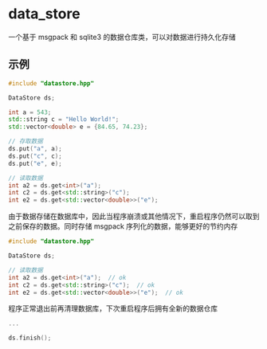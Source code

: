 # data_store

一个基于 msgpack 和 sqlite3 的数据仓库类，可以对数据进行持久化存储

## 示例

```c++
#include "datastore.hpp"

DataStore ds;

int a = 543;
std::string c = "Hello World!";
std::vector<double> e = {84.65, 74.23};

// 存取数据
ds.put("a", a);
ds.put("c", c);
ds.put("e", e);

// 读取数据
int a2 = ds.get<int>("a");
int c2 = ds.get<std::string>("c");
int e2 = ds.get<std::vector<double>>("e");
```

由于数据存储在数据库中，因此当程序崩溃或其他情况下，重启程序仍然可以取到之前保存的数据。同时存储 msgpack 序列化的数据，能够更好的节约内存

```c++
#include "datastore.hpp"

DataStore ds;

// 读取数据
int a2 = ds.get<int>("a");  // ok
int c2 = ds.get<std::string>("c");  // ok
int e2 = ds.get<std::vector<double>>("e");  // ok
```

程序正常退出前再清理数据库，下次重启程序后拥有全新的数据仓库

```c++
...

ds.finish();
```
